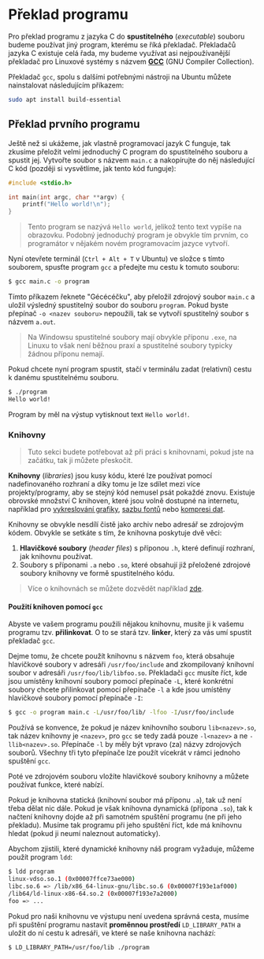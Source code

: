# Překlad programu
Pro překlad programu z jazyka C do **spustitelného** (*executable*) souboru
budeme používat jiný program, kterému se říká překladač.
Překladačů jazyka C existuje celá řada, my budeme využívat asi nejpoužívanější překladač pro
Linuxové systémy s názvem [**GCC**](https://gcc.gnu.org/) (GNU Compiler Collection). 

Překladač `gcc`, spolu s dalšími potřebnými nástroji na Ubuntu můžete nainstalovat následujícím
příkazem:
```bash
sudo apt install build-essential
```

## Překlad prvního programu
Ještě než si ukážeme, jak vlastně programovací jazyk C funguje, tak zkusíme přeložit velmi jednoduchý
C program do spustitelného souboru a spustit jej.
Vytvořte soubor s názvem `main.c` a nakopírujte do něj následující C kód (později si vysvětlíme,
jak tento kód funguje):

```c
#include <stdio.h>

int main(int argc, char **argv) {
    printf("Hello world!\n");
}
```

> Tento program se nazývá `Hello world`, jelikož tento text vypíše na obrazovku.
> Podobný jednoduchý program je obvykle tím prvním, co programátor v nějakém novém programovacím
> jazyce vytvoří.

Nyní otevřete terminál (`Ctrl + Alt + T` v Ubuntu) ve složce s tímto souborem, spusťte program
`gcc` a předejte mu cestu k tomuto souboru:

```bash
$ gcc main.c -o program
```

Tímto příkazem řeknete "Gécécéčku", aby přeložil zdrojový soubor `main.c` a uložil výsledný spustitelný
soubor do souboru `program`. Pokud byste přepínač `-o <nazev souboru>` nepoužili, tak se vytvoří spustitelný
soubor s názvem `a.out`. 

> Na Windowsu spustitelné soubory mají obvykle příponu `.exe`, na Linuxu to však není běžnou praxí
> a spustitelné soubory typicky žádnou příponu nemají.

Pokud chcete nyní program spustit, stačí v terminálu zadat (relativní) cestu k danému spustitelnému souboru.

```bash
$ ./program
Hello world!
```
Program by měl na výstup vytisknout text `Hello world!`.

### Knihovny
> Tuto sekci budete potřebovat až při práci s knihovnami, pokud jste na začátku, tak ji můžete přeskočit.

**Knihovny** (*libraries*) jsou kusy kódu, které lze používat pomocí nadefinovaného rozhraní a díky tomu
je lze sdílet mezi více projekty/programy, aby se stejný kód nemusel psát pokaždé znovu. Existuje obrovské
množství C knihoven, které jsou volně dostupné na internetu, například pro [vykreslování grafiky](https://www.libsdl.org/),
[sazbu fontů](https://www.freetype.org/) nebo [kompresi dat](http://zlib.net/). 

Knihovny se obvykle nesdílí čistě jako archiv nebo adresář se zdrojovým kódem. Obvykle se setkáte s tím,
že knihovna poskytuje dvě věci: 

1. **Hlavičkové soubory** (*header files*) s příponou `.h`, které definují rozhraní, jak knihovnu používat.
2. Soubory s příponami `.a` nebo `.so`, které obsahují již přeložené zdrojové soubory knihovny ve formě
spustitelného kódu.

> Více o knihovnách se můžete dozvědět například [zde](https://www.itnetwork.cz/cecko/linux/cecko-a-linux-staticke-a-dynamicke-knihovny).

#### Použití knihoven pomocí `gcc`
Abyste ve vašem programu použili nějakou knihovnu, musíte ji k vašemu programu tzv. **přilinkovat**.
O to se stará tzv. **linker**, který za vás umí spustit překladač `gcc`.

Dejme tomu, že chcete použít knihovnu s názvem `foo`, která obsahuje hlavičkové soubory v adresáři
`/usr/foo/include` and zkompilovaný knihovní soubor v adresáři `/usr/foo/lib/libfoo.so`. Překladači
`gcc` musíte říct, kde jsou umístěny knihovní soubory pomocí přepínače `-L`, které konkrétní soubory chcete
přilinkovat pomocí přepínače `-l` a kde jsou umístěny hlavičkové soubory pomocí přepínače `-I`:

```bash
$ gcc -o program main.c -L/usr/foo/lib/ -lfoo -I/usr/foo/include
```

Používá se konvence, že pokud je název knihovního souboru `lib<nazev>.so`, tak název knihovny je `<nazev>`,
pro `gcc` se tedy zadá pouze `-l<nazev>` a ne `-llib<nazev>.so`. Přepínače `-l` by měly být vpravo (za)
názvy zdrojových souborů. Všechny tři tyto přepínače lze použít vícekrát v rámci jednoho spuštění `gcc`.

Poté ve zdrojovém souboru vložíte hlavičkové soubory knihovny a můžete používat funkce, které nabízí.

Pokud je knihovna statická (knihovní soubor má příponu `.a`), tak už není třeba dělat nic dále. Pokud
je však knihovna dynamická (přípona `.so`), tak k načtení knihovny dojde až při samotném spuštění programu
(ne při jeho překladu). Musíme tak programu při jeho spuštění říct, kde má knihovnu hledat (pokud ji neumí
naleznout automaticky).

Abychom zjistili, které dynamické knihovny náš program vyžaduje, můžeme použít program `ldd`:
```bash
$ ldd program
linux-vdso.so.1 (0x00007ffce73ae000)
libc.so.6 => /lib/x86_64-linux-gnu/libc.so.6 (0x00007f193e1af000)
/lib64/ld-linux-x86-64.so.2 (0x00007f193e7a2000)
foo => ...
```

Pokud pro naši knihovnu ve výstupu není uvedena správná cesta, musíme při spuštění programu nastavit
**proměnnou prostředí** `LD_LIBRARY_PATH` a uložit do ní cestu k adresáři, ve které se naše knihovna nachází:

```bash
$ LD_LIBRARY_PATH=/usr/foo/lib ./program
```
